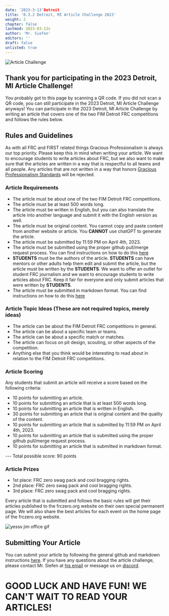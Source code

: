 ```yaml
---
date: '2023-3-13'Detroit
title: '0.3.2 Detroit, MI Article Challenge 2023'
weight: 2
chapter: false
lastmod: 2023-03-13s
author: 'Mr. Siefen'
editors: ''
draft: false
unlisted: true
---
```


![Article Challenge](/images/writingPerson.png)

## Thank you for participating in the 2023 Detroit, MI Article Challenge!

You probably got to this page by scanning a QR code.  If you did not scan a QR code, you can still participate in the 2023 Detroit, MI Article Challenge anyways! You can participate in the 2023 Detroit, MI Article Challenge by writing an article that covers one of the two FIM Detroit FRC competitions and follows the rules below.

## Rules and Guidelines

As with all FRC and FIRST related things Gracious Professionalism is always our top priority. Please keep this in mind when writing your article.  We want to encourage students to write articles about FRC, but we also want to make sure that the articles are written in a way that is respectful to all teams and all people. Any articles that are not written in a way that honors [Gracious Professionalism Standards](firstinspires.org/community/inspire/enduring-legacy-of-gracious-professionalism) will be rejected.

### Article Requirements

* The article must be about one of the two FIM Detroit FRC competitions.
* The article must be at least 500 words long.
* The article must be written in English, but you can also translate the article into another language and submit it with the English version as well.
* The article must be original content.  You cannot copy and paste content from another website or article. You **CANNOT** use chatGPT to generate the article.
* The article must be submitted by 11:59 PM on April 4th, 2023.
* The article must be submitted using the proper github pull/merge request process.  You can find instructions on how to do this [here](https://frczero.org/about/writing-content/)
* **STUDENTS** must be the authors of the article.  **STUDENTS** can have mentors or other adults help them edit and submit the article, but the article must be written by the **STUDENTS**. We want to offer an outlet for student FRC journalism and we want to encourage students to write articles about FRC. Keep it fair for everyone and only submit articles that were written by **STUDENTS**.
* The article must be submitted in markdown format.  You can find instructions on how to do this [here](https://frczero.org/about/writing-content/)

### Article Topic Ideas (These are not required topics, merely ideas)

* The article can be about the FIM Detroit FRC competitions in general.
* The article can be about a specific team or teams.
* The article can be about a specific match or matches.
* The article can focus on pit design, scouting, or other aspects of the competition.
* Anything else that you think would be interesting to read about in relation to the FIM Detroit FRC competitions.

### Article Scoring

Any students that submit an article will receive a score based on the following criteria:

* 10 points for submitting an article.
* 10 points for submitting an article that is at least 500 words long.
* 10 points for submitting an article that is written in English.
* 30 points for submitting an article that is original content and the quality of the content.
* 10 points for submitting an article that is submitted by 11:59 PM on April 4th, 2023.
* 10 points for submitting an article that is submitted using the proper github pull/merge request process.
* 10 points for submitting an article that is submitted in markdown format.

--- Total possible score: 90 points

### Article Prizes

* 1st place: FRC zero swag pack and cool bragging rights.
* 2nd place: FRC zero swag pack and cool bragging rights.
* 3rd place: FRC zero swag pack and cool bragging rights.

Every article that is submitted and follows the basic rules will get their articles published to the frczero.org website on their own special permanent page.  We will also share the best articles for each event on the home page of the frczero.org website.

![yesss jim office gif](https://images.squarespace-cdn.com/content/v1/5ae874121137a64e7afb7ce8/1531272108958-WGIB73QNFYWJ1Q40T910/giphy.gif)

## Submitting Your Article

You can submit your article by following the general github and markdown instructions [here](https://frczero.org/about/writing-content/).  If you have any questions about the article challenge, please contact Mr. Siefen at [his email](mailto:siefens.robot.emporium@gmail.com) or message us on [discord](https://discord.gg/Ja2WFKCjEK).

# GOOD LUCK AND HAVE FUN! WE CAN'T WAIT TO READ YOUR ARTICLES!